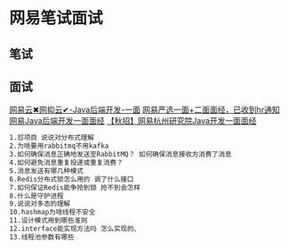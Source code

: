 # 网易笔试面试

## 笔试

## 面试
[网易云✖网抑云✔-Java后端开发-一面](https://www.nowcoder.com/discuss/478326)
[网易严选一面+二面面经，已收到hr通知](https://www.nowcoder.com/discuss/478731)
[网易Java后端开发一面面经](https://www.nowcoder.com/discuss/477972)
[【秋招】网易杭州研究院Java开发一面面经](https://www.nowcoder.com/discuss/478596)
```markdown
1.怼项目 说说对分布式理解
2.为啥要用rabbitmq不用kafka
3.如何确保消息正确地发送至RabbitMQ？ 如何确保消息接收方消费了消息
4.如何避免消息重复投递或重复消费？
5.消息发送有哪几种模式
6.Redis分布式锁怎么用的 调了什么接口
7.如何保证Redis能争抢到锁 抢不到会怎样
8.什么是守护进程
9.说说对多态的理解
10.hashmap为啥线程不安全
11.设计模式用到哪些准则
12.interface能实现方法吗 怎么实现的、
13.线程池参数有哪些
```